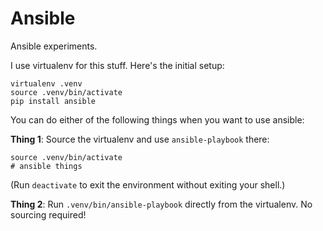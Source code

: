 # Ansible

Ansible experiments.

I use virtualenv for this stuff. Here's the initial setup:

```
virtualenv .venv
source .venv/bin/activate
pip install ansible
```

You can do either of the following things when you want to use ansible:

**Thing 1**: Source the virtualenv and use `ansible-playbook` there:
```
source .venv/bin/activate
# ansible things
```
(Run `deactivate` to exit the environment without exiting your shell.)

**Thing 2**: Run `.venv/bin/ansible-playbook` directly from the virtualenv. No
sourcing required!
